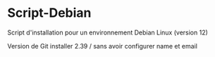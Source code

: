 # Script-Debian
Script d'installation pour un environnement Debian Linux (version 12)  

Version de Git installer 2.39 / sans avoir configurer name et email 
